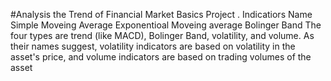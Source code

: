 #Analysis the Trend of Financial Market Basics Project .
Indicatiors Name
Simple Moveing Average
Exponentioal Moveing average
Bolinger Band
The four types are trend (like MACD), Bolinger Band, volatility, and volume. As their names suggest, volatility indicators are based on volatility in the asset's price, and volume indicators are based on trading volumes of the asset


